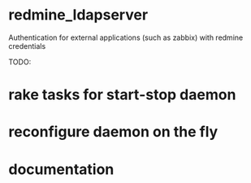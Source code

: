 redmine_ldapserver
==================

Authentication for external applications (such as zabbix) with redmine credentials

TODO:

# rake tasks for start-stop daemon
# reconfigure daemon on the fly
# documentation
